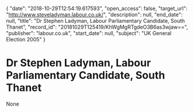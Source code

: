 {
  "date": "2018-10-29T12:54:19.617593", 
  "open_access": false, 
  "target_url": "http://www.steveladyman.labour.co.uk/", 
  "description": null, 
  "end_date": null, 
  "title": "Dr Stephen Ladyman, Labour Parliamentary Candidate, South Thanet", 
  "record_id": "20181029T125419/KhWgMgRTgdeO3B6as3wjaw==", 
  "publisher": "labour.co.uk", 
  "start_date": null, 
  "subject": "UK General Election 2005"
}

# Dr Stephen Ladyman, Labour Parliamentary Candidate, South Thanet

None